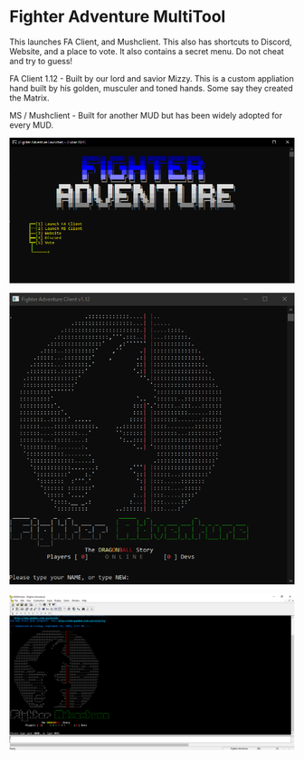 # Fighter Adventure MultiTool


This launches FA Client, and Mushclient. This also has shortcuts to Discord, Website, and a place to vote. It also contains a secret menu. Do not cheat and try to guess!

FA Client 1.12 - Built by our lord and savior Mizzy. This is a custom appliation hand built by his golden, musculer and toned hands. Some say they created the Matrix.

MS / Mushclient - Built for another MUD but has been widely adopted for every MUD.

![FA MULTI-TOOL](screenshot.png)

![FA CLIENT 1.12](faclient112.png)

![MUSHCLiENT](mushclient.png)
